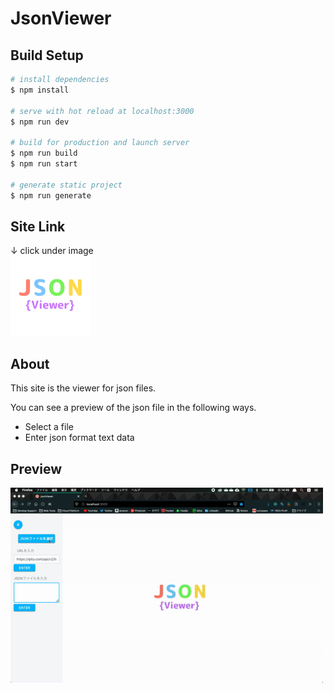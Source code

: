 # JsonViewer
## Build Setup

```bash
# install dependencies
$ npm install

# serve with hot reload at localhost:3000
$ npm run dev

# build for production and launch server
$ npm run build
$ npm run start

# generate static project
$ npm run generate
```

## Site Link
↓ click under image<br>
<a href="https://cyan-namid09-jsonviewer.firebaseapp.com/">
  <img src="./DATA/icon.png" width="128">
</a>

## About
This site is the viewer for json files.

You can see a preview of the json file in the following ways.
* Select a file
* Enter json format text data

## Preview
<img src="./DATA/preview.gif" width="500">